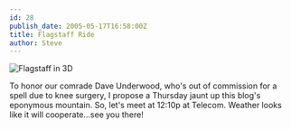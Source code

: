 ```yaml
---
id: 28
publish_date: 2005-05-17T16:58:00Z
title: Flagstaff Ride
author: Steve
---
```


![Flagstaff in 3D](http://www.flagstafffrenzy.org/wp-content/uploads/2006/10/flagstaff_3D.gif)

To honor our comrade Dave Underwood, who's out of commission for a spell due to knee surgery, I propose a Thursday jaunt up this blog's eponymous mountain. So, let's meet at 12:10p at Telecom. Weather looks like it will cooperate...see you there!
